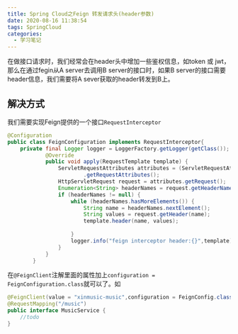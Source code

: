 ```yaml
---
title: Spring Cloud之Feign 转发请求头(header参数)
date: 2020-08-16 11:38:54
tags: SpringCloud
categories:
  - 学习笔记
---
```


在做接口请求时，我们经常会在header头中增加一些鉴权信息，如token 或 jwt，那么在通过fegin从A server去调用B server的接口时，如果B server的接口需要header信息，我们需要将A sever获取的header转发到B上。
<!--more-->

## 解决方式

我们需要实现Feign提供的一个接口`RequestInterceptor`

```java
@Configuration
public class FeignConfiguration implements RequestInterceptor{
    private final Logger logger = LoggerFactory.getLogger(getClass());
            @Override
            public void apply(RequestTemplate template) {
                ServletRequestAttributes attributes = (ServletRequestAttributes) RequestContextHolder
                        .getRequestAttributes();
                HttpServletRequest request = attributes.getRequest();
                Enumeration<String> headerNames = request.getHeaderNames();
                if (headerNames != null) {
                    while (headerNames.hasMoreElements()) {
                        String name = headerNames.nextElement();
                        String values = request.getHeader(name);
                        template.header(name, values);
 
                    }
                    logger.info("feign interceptor header:{}",template);
                }
            }
        }
```

在`@FeignClient`注解里面的属性加上`configuration = FeignConfiguration.class`就可以了。如

```java
@FeignClient(value = "xinmusic-music",configuration = FeignConfig.class)
@RequestMapping("/music")
public interface MusicService {
    //todo
}
```

